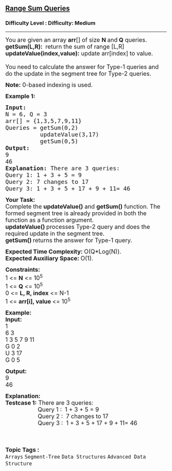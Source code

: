 <h2><a href="https://www.geeksforgeeks.org/problems/range-sum-queries2353/1?page=9&difficulty=Medium&status=unsolved&sortBy=submissions">Range Sum Queries</a></h2><h3>Difficulty Level : Difficulty: Medium</h3><hr><div class="problems_problem_content__Xm_eO"><p><span style="font-size:18px">You are given an array <strong>arr</strong>[] of size <strong>N&nbsp;</strong>and<strong>&nbsp;Q</strong>&nbsp;queries.&nbsp;</span><br>
<span style="font-size:18px"><strong>getSum(L,R):&nbsp;</strong>&nbsp;return the sum of range [L,R]<br>
<strong>updateValue(index,value):</strong>&nbsp;update arr[index] to value.<br>
<br>
You need to calculate the answer for Type-1 queries and do the update in the segment tree for Type-2 queries.</span></p>

<p><span style="font-size:18px"><strong>Note:</strong> 0-based indexing is used.</span></p>

<p><span style="font-size:18px"><strong>Example 1:</strong></span></p>

<pre><span style="font-size:18px"><strong>Input:
</strong>N = 6, Q = 3
arr[] = {1,3,5,7,9,11}
Queries = getSum(0,2)
          updateValue(3,17)
          getSum(0,5)
<strong>Output:
</strong>9
46</span><span style="font-size:18px"><strong>
Explanation: </strong>There are 3 queries:&nbsp;
Query 1:&nbsp;1 + 3 + 5 = 9
Query 2:&nbsp;7 changes to 17
Query 3:&nbsp;1 + 3 + 5 + 17 + 9 + 11= 46</span>
</pre>

<p><span style="font-size:18px"><strong>Your Task:</strong><br>
Complete the <strong>updateValue()</strong> and <strong>getSum()</strong> function. The formed segment tree is already provided&nbsp;in both the function as a function argument.<br>
<strong>updateValue()&nbsp;</strong>processes Type-2 query and does the required update in the segment tree.<br>
<strong>getSum()&nbsp;</strong>returns the answer for Type-1 query.</span></p>

<p><span style="font-size:18px"><strong>Expected Time Complexity:&nbsp;</strong>O(Q*Log(N)).<br>
<strong>Expected Auxiliary Space:&nbsp;</strong>O(1).</span></p>

<p><span style="font-size:18px"><strong>Constraints:</strong><br>
1 &lt;= <strong>N</strong> &lt;= 10<sup>5</sup><br>
1 &lt;= <strong>Q</strong> &lt;= 10<sup>5</sup><br>
0 &lt;= <strong>L, R, index</strong> &lt;= N-1<br>
1 &lt;= <strong>arr[i], value&nbsp;</strong>&lt;= 10<sup>5</sup></span></p>

<p><span style="font-size:18px"><strong>Example:<br>
Input:</strong><br>
1<br>
6 3<br>
1 3 5 7 9 11<br>
G 0 2<br>
U 3 17<br>
G 0 5</span></p>

<p><span style="font-size:18px"><strong>Output:</strong><br>
9<br>
46</span></p>

<p><span style="font-size:18px"><strong>Explanation:<br>
Testcase 1:</strong> There are 3 queries:&nbsp;<br>
&nbsp; &nbsp; &nbsp; &nbsp; &nbsp; &nbsp; &nbsp; &nbsp; &nbsp; &nbsp; Query 1 :&nbsp; 1 + 3 + 5 = 9<br>
&nbsp; &nbsp; &nbsp; &nbsp; &nbsp; &nbsp; &nbsp; &nbsp; &nbsp; &nbsp; Query 2&nbsp;:&nbsp; 7 changes to 17<br>
&nbsp; &nbsp; &nbsp; &nbsp; &nbsp; &nbsp; &nbsp; &nbsp; &nbsp; &nbsp; Query 3&nbsp;:&nbsp; 1 + 3 + 5 + 17 + 9 + 11= 46</span><br>
&nbsp;</p>
</div><br><p><span style=font-size:18px><strong>Topic Tags : </strong><br><code>Arrays</code>&nbsp;<code>Segment-Tree</code>&nbsp;<code>Data Structures</code>&nbsp;<code>Advanced Data Structure</code>&nbsp;